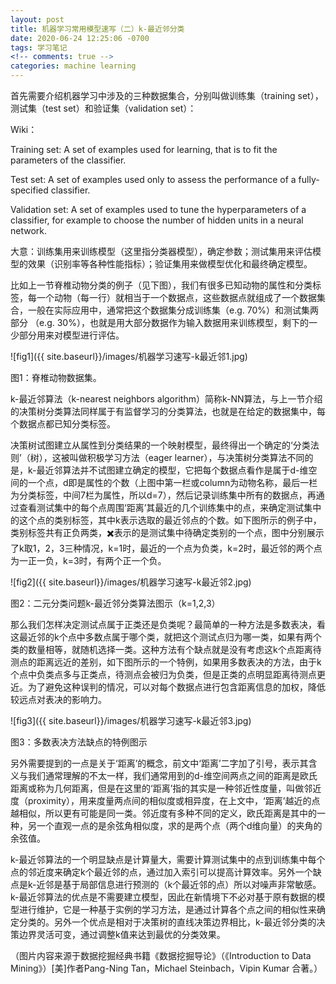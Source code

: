 ```yaml
---
layout: post
title: 机器学习常用模型速写（二）k-最近邻分类
date: 2020-06-24 12:25:06 -0700
tags: 学习笔记
<!-- comments: true -->
categories: machine learning
---
```


首先需要介绍机器学习中涉及的三种数据集合，分别叫做训练集（training set），测试集（test set）和验证集（validation set）：

Wiki：

Training set: A set of examples used for learning, that is to fit the parameters of the classifier.

Test set: A set of examples used only to assess the performance of a fully-specified classifier.

Validation set: A set of examples used to tune the hyperparameters of a classifier, for example to choose the number of hidden units in a neural network.

大意：训练集用来训练模型（这里指分类器模型），确定参数；测试集用来评估模型的效果（识别率等各种性能指标）；验证集用来做模型优化和最终确定模型。

比如上一节脊椎动物分类的例子（见下图），我们有很多已知动物的属性和分类标签，每一个动物（每一行）就相当于一个数据点，这些数据点就组成了一个数据集合，一般在实际应用中，通常把这个数据集分成训练集（e.g. 70%）和测试集两部分 （e.g. 30%），也就是用大部分数据作为输入数据用来训练模型，剩下的一少部分用来对模型进行评估。

![fig1]({{ site.baseurl}}/images/机器学习速写-k最近邻1.jpg)

图1：脊椎动物数据集。

k-最近邻算法（k-nearest neighbors algorithm）简称k-NN算法，与上一节介绍的决策树分类算法同样属于有监督学习的分类算法，也就是在给定的数据集中，每个数据点都已知分类标签。

决策树试图建立从属性到分类结果的一个映射模型，最终得出一个确定的‘分类法则’（树），这被叫做积极学习方法（eager learner），与决策树分类算法不同的是，k-最近邻算法并不试图建立确定的模型，它把每个数据点看作是属于d-维空间的一个点，d即是属性的个数（上图中第一栏或column为动物名称，最后一栏为分类标签，中间7栏为属性，所以d=7），然后记录训练集中所有的数据点，再通过查看测试集中的每个点周围‘距离’其最近的几个训练集中的点，来确定测试集中的这个点的类别标签，其中k表示选取的最近邻点的个数。如下图所示的例子中，类别标签共有正负两类，✖️表示的是测试集中待确定类别的一个点，图中分别展示了k取1，2，3三种情况，k=1时，最近的一个点为负类，k=2时，最近邻的两个点为一正一负，k=3时，有两个正一个负。

![fig2]({{ site.baseurl}}/images/机器学习速写-k最近邻2.jpg)

图2：二元分类问题k-最近邻分类算法图示（k=1,2,3）

那么我们怎样决定测试点属于正类还是负类呢？最简单的一种方法是多数表决，看这最近邻的k个点中多数点属于哪个类，就把这个测试点归为哪一类，如果有两个类的数量相等，就随机选择一类。这种方法有个缺点就是没有考虑这k个点距离待测点的距离远近的差别，如下图所示的一个特例，如果用多数表决的方法，由于k个点中负类点多与正类点，待测点会被归为负类，但是正类的点明显距离待测点更近。为了避免这种误判的情况，可以对每个数据点进行包含距离信息的加权，降低较远点对表决的影响力。

![fig3]({{ site.baseurl}}/images/机器学习速写-k最近邻3.jpg)

图3：多数表决方法缺点的特例图示

另外需要提到的一点是关于‘距离’的概念，前文中‘距离’二字加了引号，表示其含义与我们通常理解的不太一样，我们通常用到的d-维空间两点之间的距离是欧氏距离或称为几何距离，但是在这里的‘距离’指的其实是一种邻近性度量，叫做邻近度（proximity），用来度量两点间的相似度或相异度，在上文中，‘距离’越近的点越相似，所以更有可能是同一类。邻近度有多种不同的定义，欧氏距离是其中的一种，另一个直观一点的是余弦角相似度，求的是两个点（两个d维向量）的夹角的余弦值。

k-最近邻算法的一个明显缺点是计算量大，需要计算测试集中的点到训练集中每个点的邻近度来确定k个最近邻的点，通过加入索引可以提高计算效率。另外一个缺点是k-近邻是基于局部信息进行预测的（k个最近邻的点）所以对噪声非常敏感。k-最近邻算法的优点是不需要建立模型，因此在新情境下不必对基于原有数据的模型进行维护，它是一种基于实例的学习方法，是通过计算各个点之间的相似性来确定分类的。另外一个优点是相对于决策树的直线决策边界相比，k-最近邻分类的决策边界灵活可变，通过调整k值来达到最优的分类效果。

（图片内容来源于数据挖掘经典书籍《数据挖掘导论》（《Introduction to Data Mining》）[美]作者Pang-Ning Tan，Michael Steinbach，Vipin Kumar 合著。）





